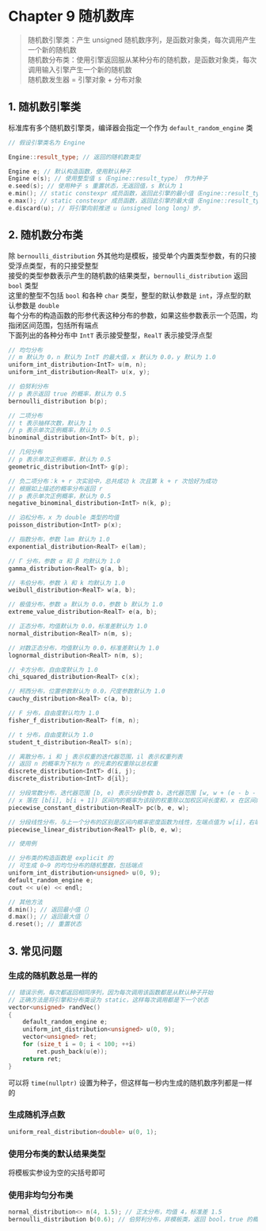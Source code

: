 # Chapter 9 随机数库

> 随机数引擎类：产生 unsigned 随机数序列，是函数对象类，每次调用产生一个新的随机数  
> 随机数分布类：使用引擎返回服从某种分布的随机数，是函数对象类，每次调用输入引擎产生一个新的随机数  
> 随机数发生器 = 引擎对象 + 分布对象  

## 1. 随机数引擎类

标准库有多个随机数引擎类，编译器会指定一个作为 `default_random_engine` 类  

```C++
// 假设引擎类名为 Engine

Engine::result_type; // 返回的随机数类型

Engine e; // 默认构造函数，使用默认种子
Engine e(s); // 使用整型值 s（Engine::result_type） 作为种子
e.seed(s); // 使用种子 s 重置状态，无返回值，s 默认为 1
e.min(); // static constexpr 成员函数，返回此引擎的最小值（Engine::result_type）
e.max(); // static constexpr 成员函数，返回此引擎的最大值（Engine::result_type）
e.discard(u); // 将引擎向前推进 u（unsigned long long）步，
```

## 2. 随机数分布类

除 `bernoulli_distribution` 外其他均是模板，接受单个内置类型参数，有的只接受浮点类型，有的只接受整型  
接受的类型参数表示产生的随机数的结果类型，`bernoulli_distribution` 返回 `bool` 类型  
这里的整型不包括 `bool` 和各种 `char` 类型，整型的默认参数是 `int`，浮点型的默认参数是 `double`  
每个分布的构造函数的形参代表这种分布的参数，如果这些参数表示一个范围，均指闭区间范围，包括所有端点  
下面列出的各种分布中 `IntT` 表示接受整型，`RealT` 表示接受浮点型

```C++
// 均匀分布
// m 默认为 0，n 默认为 IntT 的最大值，x 默认为 0.0，y 默认为 1.0
uniform_int_distribution<IntT> u(m, n);
uniform_int_distribution<RealT> u(x, y);

// 伯努利分布
// p 表示返回 true 的概率，默认为 0.5
bernoulli_distribution b(p);

// 二项分布
// t 表示抽样次数，默认为 1
// p 表示单次正例概率，默认为 0.5
binominal_distribution<IntT> b(t, p);

// 几何分布
// p 表示单次正例概率，默认为 0.5
geometric_distribution<IntT> g(p);

// 负二项分布：k + r 次实验中，总共成功 k 次且第 k + r 次恰好为成功
// 根据如上描述的概率分布返回 r
// p 表示单次正例概率，默认为 0.5
negative_binominal_distribution<IntT> n(k, p);

// 泊松分布，x 为 double 类型的均值
poisson_distribution<IntT> p(x);

// 指数分布，参数 lam 默认为 1.0
exponential_distribution<RealT> e(lam);

// Γ 分布，参数 α 和 β 均默认为 1.0
gamma_distribution<RealT> g(a, b);

// 韦伯分布，参数 λ 和 k 均默认为 1.0
weibull_distribution<RealT> w(a, b);

// 极值分布，参数 a 默认为 0.0，参数 b 默认为 1.0
extreme_value_distribution<RealT> e(a, b);

// 正态分布，均值默认为 0.0，标准差默认为 1.0
normal_distribution<RealT> n(m, s);

// 对数正态分布，均值默认为 0.0，标准差默认为 1.0
lognormal_distribution<RealT> n(m, s);

// 卡方分布，自由度默认为 1.0
chi_squared_distribution<RealT> c(x);

// 柯西分布，位置参数默认为 0.0，尺度参数默认为 1.0
cauchy_distribution<RealT> c(a, b);

// F 分布，自由度默认均为 1.0
fisher_f_distribution<RealT> f(m, n);

// t 分布，自由度默认为 1.0
student_t_distribution<RealT> s(n);

// 离散分布，i 和 j 表示权重的迭代器范围，il 表示权重列表
// 返回 n 的概率为下标为 n 的元素的权重除以总权重
discrete_distribution<IntT> d(i, j);
discrete_distribution<IntT> d{il};

// 分段常数分布，迭代器范围 [b, e) 表示分段参数 b，迭代器范围 [w, w + (e - b - 1)) 表示权重参数 w
// x 落在 [b[i], b[i + 1]) 区间内的概率为该段的权重除以加权区间长度和，x 在区间内为均匀分布
piecewise_constant_distribution<RealT> pc(b, e, w);

// 分段线性分布，与上一个分布的区别是区间内概率密度函数为线性，左端点值为 w[i]，右端点值为 w[i + 1]
piecewise_linear_distribution<RealT> pl(b, e, w);
```

```C++
// 使用例

// 分布类的构造函数是 explicit 的
// 可生成 0~9 的均匀分布的随机整数，包括端点
uniform_int_distribution<unsigned> u(0, 9);
default_random_engine e;
cout << u(e) << endl;
```

```C++
// 其他方法
d.min(); // 返回最小值（）
d.max(); // 返回最大值（）
d.reset(); // 重置状态
```

## 3. 常见问题

### 生成的随机数总是一样的

```C++
// 错误示例，每次都返回相同序列，因为每次调用该函数都是从默认种子开始
// 正确方法是将引擎和分布类设为 static，这样每次调用都是下一个状态
vector<unsigned> randVec()
{
    default_random_engine e;
    uniform_int_distribution<unsigned> u(0, 9);
    vector<unsigned> ret;
    for (size_t i = 0; i < 100; ++i)
        ret.push_back(u(e));
    return ret;
}
```

可以将 `time(nullptr)` 设置为种子，但这样每一秒内生成的随机数序列都是一样的  

### 生成随机浮点数

```C++
uniform_real_distribution<double> u(0, 1);
```

### 使用分布类的默认结果类型

将模板实参设为空的尖括号即可  

### 使用非均匀分布类

```C++
normal_distribution<> n(4, 1.5); // 正太分布，均值 4，标准差 1.5
bernoulli_distribution b(0.6); // 伯努利分布，非模板类，返回 bool，true 的概率为 0.6，默认为 0.5
```
